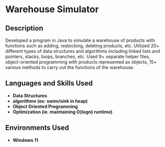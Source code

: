 <h1>Warehouse Simulator</h1>

<h2>Description</h2>
Developed a program in Java to simulate a warehouse of products with functions such as adding, restocking, deleting products, etc. Utilized 20+ different types of data structures and algorithms including linked lists and pointers, stacks, loops, branches, etc. Used 9+ separate helper files, object-oriented programming with products represented as objects, 15+ various methods to carry out the functions of the warehouse.
<br />


<h2>Languages and Skills Used</h2>

- <b>Data Structures</b> 
- <b>algorithms (ex: swim/sink in heap)</b>
- <b>Object Oriented Programming</b>
- <b>Optimization (ie. maintaining O(logn) runtime) </b>


<h2>Environments Used </h2>

- <b>Windows 11</b> 

<!--
 ```diff
- text in red
+ text in green
! text in orange
# text in gray
@@ text in purple (and bold)@@
```
--!>
